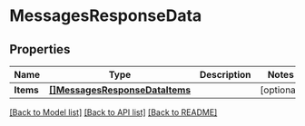 # MessagesResponseData

## Properties

Name | Type | Description | Notes
------------ | ------------- | ------------- | -------------
**Items** | [**[]MessagesResponseDataItems**](MessagesResponse_data_items.md) |  | [optional] 

[[Back to Model list]](../README.md#documentation-for-models) [[Back to API list]](../README.md#documentation-for-api-endpoints) [[Back to README]](../README.md)


